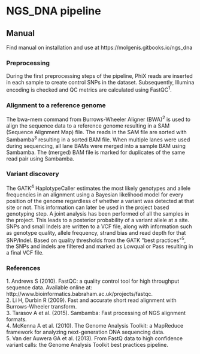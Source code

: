 <h1> NGS_DNA pipeline </h1> 


<h2>Manual</h2>
Find manual on installation and use at https://molgenis.gitbooks.io/ngs_dna

<h3>Preprocessing</h3>
During the first preprocessing steps of the pipeline, PhiX reads are inserted in each sample to create control SNPs in the dataset. Subsequently, Illumina encoding is checked and QC metrics are calculated using FastQC<sup>1</sup>. 

<h3>Alignment to a reference genome</h3>
The bwa-mem command from Burrows-Wheeler Aligner (BWA)<sup>2</sup> is used to align the sequence data to a reference genome resulting in a SAM (Sequence Alignment Map) file. The reads in the SAM file are sorted with Sambamba<sup>3</sup> resulting in a sorted BAM file. When multiple lanes were used during sequencing, all lane BAMs were merged into a sample BAM using Sambamba. The (merged) BAM file is marked for duplicates of the same read pair using Sambamba.

<h3>Variant discovery</h3>
The GATK<sup>4</sup> HaplotypeCaller estimates the most likely genotypes and allele frequencies in an alignment using a Bayesian likelihood model for every position of the genome regardless of whether a variant was detected at that site or not. This information can later be used in the project based genotyping step.
A joint analysis has been performed of all the samples in the project. This leads to a posterior probability of a variant allele at a site. SNPs and small Indels are written to a VCF file, along with information such as genotype quality, allele frequency, strand bias and read depth for that SNP/Indel.
Based on quality thresholds from the GATK "best practices"<sup>5</sup>, the SNPs and indels are filtered and marked as Lowqual or Pass resulting in a final VCF file.

<h3>References</h3>
1. Andrews S (2010). FastQC: a quality control tool for high throughput sequence data. Available online at: http://www.bioinformatics.babraham.ac.uk/projects/fastqc.<br/>
2. Li H, Durbin R (2009). Fast and accurate short read alignment with Burrows-Wheeler transform.<br/>
3. Tarasov A et al. (2015). Sambamba: Fast processing of NGS alignment formats.<br/>
4. McKenna A et al. (2010). The Genome Analysis Toolkit: a MapReduce framework for analyzing next-generation DNA sequencing data.<br/>
5. Van der Auwera GA et al. (2013). From FastQ data to high confidence variant calls: the Genome Analysis Toolkit best practices pipeline.<br/>
